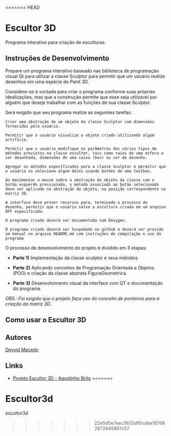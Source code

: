 <<<<<<< HEAD
# Escultor 3D

Programa interativo para criação de esculturas.

## Instruções de Desenvolvimento

Prepare um programa interativo baseado nas biblioteca de programação visual Qt para utilizar a classe Sculptor para permitir que um usuário realize desenhos em uma espécie de Paint 3D.

Considere-se à vontade para criar o programa conforme suas próprias idealizações, mas que a construção permite que esse seja utilizável por alguém que deseje trabalhar com as funções de sua classe Sculptor.

Será exigido que seu programa realize as seguintes tarefas:

    Criar uma abstração de um objeto da classe Sculptor com dimensões fornecidas pelo usuário.

    Permitir que o usuário visualize o objeto criado utilizando algum artifício.

    Permitir que o usuário modifique os parâmetros dos vários tipos de métodos previstos na classe escultor, tais como raios de uma esfera a ser desenhada, dimensões de uma caixa (box) ou cor de desenho.

    Agregar os métodos especificados para a classe Sculptor e permitir que o usuário os selecione algum deles usando botões de uma toolbox.

    Ao movimentar o mouse sobre a abstração do objeto da classe com o botão esquerdo pressionado, o método associado ao botão selecionado deve ser aplicado na abstração do objeto, na posição correspondente na matriz 3D.

    A interface deve prover recursos para, terminado o processo de desenho, permitir que o usuário salve a escultura criada em um arquivo OFF especificado.

    O programa criado deverá ser documentado com Doxygen.

    O programa criado deverá ser hospedado no github e deverá ser provido um manual no arquivo README.md com instruções de compilação e uso do programa

O processo de desenvolvimento do projeto é dividido em 3 etapas:

- **Parte 1)** Implementação da classe sculptor e seus métodos.

- **Parte 2)** Aplicando conceitos de Programação Orientada a Objetos (POO) e criação da classe abstrata FiguraGeometrica.

- **Parte 3)** Desenvolvimento visual da interface com QT e documentação do programa.

_OBS.: Foi exigido que o projeto faça uso do conceito de ponteiros para a criação da matriz 3D._

## Como usar o Escultor 3D

## Autores

[Deyvid Macedo](https://github.com/deyvidmacedo109)

## Links

- [Projeto Escultor 3D - Agostinho Brito](https://agostinhobritojr.github.io/curso/progav-dca3303/escultor.html)
=======
# Escultor3d
escultor3d
>>>>>>> 22e5d0e7eec3633df0cdbe187662872645987c57
